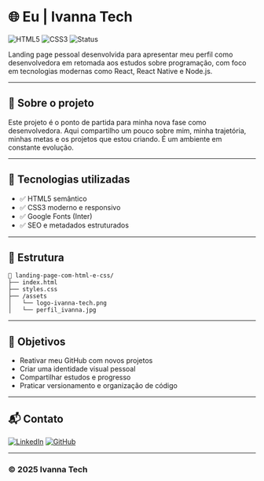 # 🌐 Eu | Ivanna Tech

![HTML5](https://img.shields.io/badge/HTML5-E34F26?style=flat&logo=html5&logoColor=white)
![CSS3](https://img.shields.io/badge/CSS3-1572B6?style=flat&logo=css3&logoColor=white)
![Status](https://img.shields.io/badge/Status-Em%20Desenvolvimento-yellow)

Landing page pessoal desenvolvida para apresentar meu perfil como desenvolvedora em retomada aos estudos sobre programação, com foco em tecnologias modernas como React, React Native e Node.js.

---

## 📝 Sobre o projeto

Este projeto é o ponto de partida para minha nova fase como desenvolvedora. Aqui compartilho um pouco sobre mim, minha trajetória, minhas metas e os projetos que estou criando. É um ambiente em constante evolução.

---

## 🚀 Tecnologias utilizadas

- ✅ HTML5 semântico
- ✅ CSS3 moderno e responsivo
- ✅ Google Fonts (Inter)
- ✅ SEO e metadados estruturados

---

## 📂 Estrutura

```
📁 landing-page-com-html-e-css/
├── index.html
├── styles.css
├── /assets
│   └── logo-ivanna-tech.png
│   └── perfil_ivanna.jpg
```

---

## 📌 Objetivos

- Reativar meu GitHub com novos projetos
- Criar uma identidade visual pessoal
- Compartilhar estudos e progresso
- Praticar versionamento e organização de código

---

## 📬 Contato

[![LinkedIn](https://img.shields.io/badge/LinkedIn-Ivanna%20Almeida-blue?style=flat&logo=linkedin)](https://www.linkedin.com/in/ivanna-almeida/)
[![GitHub](https://img.shields.io/badge/GitHub-ivannatech-000?style=flat&logo=github)](https://github.com/ivannatech)

---

### © 2025 Ivanna Tech

